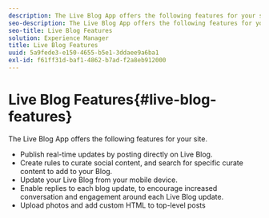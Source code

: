 ```yaml
---
description: The Live Blog App offers the following features for your site.
seo-description: The Live Blog App offers the following features for your site.
seo-title: Live Blog Features
solution: Experience Manager
title: Live Blog Features
uuid: 5a9fede3-e150-4655-b5e1-3ddaee9a6ba1
exl-id: f61ff31d-baf1-4862-b7ad-f2a8eb912000
---
```

# Live Blog Features{#live-blog-features}

The Live Blog App offers the following features for your site.



* Publish real-time updates by posting directly on Live Blog.
* Create rules to curate social content, and search for specific curate content to add to your Blog.
* Update your Live Blog from your mobile device.
* Enable replies to each blog update, to encourage increased conversation and engagement around each Live Blog update.
* Upload photos and add custom HTML to top-level posts
